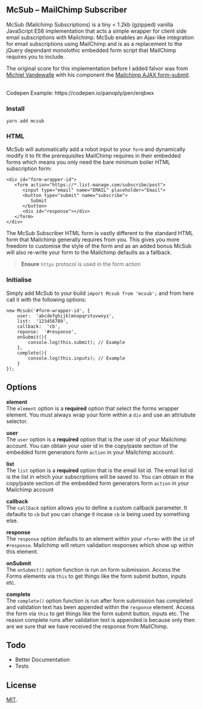 ## McSub – MailChimp Subscriber

McSub (Mailchimp Subscriptions) is a tiny < 1.2kb (gzipped) vanilla JavaScript ES6 implementation that acts a simple wrapper for client side email subscriptions with Mailchimp. McSub enables an Ajax-like integration for email subscriptions using MailChimp and is as a replacement to the jQuery dependant monolothic embedded form script that MailChimp requires you to include.

The original score for this implementation before I added falvor was from [Michiel Vandewalle](https://github.com/michiel-vandewalle) with his component the [Mailchimp AJAX form-submit](https://github.com/michiel-vandewalle/Mailchimp-AJAX-form-submit-vanillaJS).

<br>
Codepen Example: https://codepen.io/panoply/pen/erqbwx

### Install

`yarn add mcsub`

### HTML

McSub will automatically add a robot input to your `form` and dynamically modify it to fit the prerequisites MailChimp requires in their embedded forms which means you only need the bare minimum boiler HTML subscription form:

    <div id="form-wrapper-id">
       <form action="https://*.list-manage.com/subscribe/post">
          <input type="email" name="EMAIL" placeholder="Email">
          <button type="submit" name="subscribe">
             Submit
          </button>
          <div id="response"></div>
       </form>
    </div>

The McSub Subscriber HTML form is vastly different to the standard HTML form that Mailchimp generally requires from you. This gives you more freedom to customise the style of the form and as an added bonus McSub will also re-write your form to the Mailchimp defaults as a fallback.
<br>
> **Ensure** `https` protocol is used in the form action


### Initialise
Simply add McSub to your build `import Mcsub from 'mcsub';` and from here call it with the following options:

    new Mcsub('#form-wrapper-id', {
	    user:  'abcdefghijklmnopqrstuvwxyz',
	    list:  '123456789',
	    callback:  'cb',
	    reponse:  '#response',
        onSubmit(){
            console.log(this.submit); // Example
        },
        complete(){
            console.log(this.inputs); // Example
        }
    });

## Options
**element**<br>
The `element` option is a **required** option that select the forms wrapper element. You must always wrap your form within a `div` and use an attriubute selector.

**user**<br>
The `user` option is a **required** option that is the user id of your Mailchimp account. You can obtain your user id in the copy/paste section of the embedded form generators form `action` in your Mailchimp account.

**list**<br>
The `list` option is a **required** option that is the email list id. The email list id is the list in which your subscriptions will be saved to. You can obtain in the copy/paste section of the embedded form generators form `action` in your Mailchimp account

**callback**<br>
The `callback` option allows you to define a custom callback parameter. It defaults to `cb` but you can change it incase `cb` is being used by something else.

**response**<br>
The `response` option defaults to an element within your `<form>` with the `id` of `#response`. Mailchimp will return validation responses which show up within this element.

**onSubmit**<br>
The `onSubmit()` option function is run on form submission. Access the Forms elements via `this` to get things like the form submit button, inputs etc.

**complete**<br>
The `complete()` option function is run after form submission has completed and validation text has been appended within the `response` element. Access the form via `this` to get things like the form submit button, inputs etc. The reason complete runs after validation text is appended is because only then are we sure that we have received the response from MailChimp.

## Todo

 - Better Documentation
 - Tests

## License

[MIT](LICENSE).
